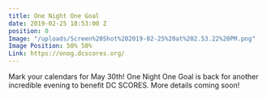 ```yaml
---
title: One Night One Goal
date: 2019-02-25 18:53:00 Z
position: 0
Image: "/uploads/Screen%20Shot%202019-02-25%20at%202.53.22%20PM.png"
Image Position: 50% 50%
Link: https://onog.dcscores.org/
---
```


Mark your calendars for May 30th! One Night One Goal is back for another incredible evening to benefit DC SCORES. More details coming soon!